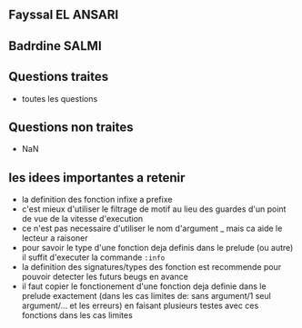 ## Fayssal EL ANSARI
## Badrdine SALMI

## Questions traites
* toutes les questions

## Questions non traites
* NaN

## les idees importantes a retenir
* la definition des fonction infixe a prefixe
* c'est mieux d'utiliser le filtrage de motif au lieu des guardes d'un point de vue de la vitesse d'execution
* ce n'est pas necessaire d'utiliser le nom d'argument _ mais ca aide le lecteur a raisoner
* pour savoir le type d'une fonction deja definis dans le prelude (ou autre) il suffit d'executer la commande `:info`
* la definition des signatures/types des fonction est recommende pour pouvoir detecter les futurs beugs en avance
* il faut copier le fonctionement d'une fonction deja definie dans le prelude exactement (dans les cas limites de: sans argument/1 seul argument/... et les erreurs) en faisant plusieurs testes avec ces fonctions dans les cas limites

